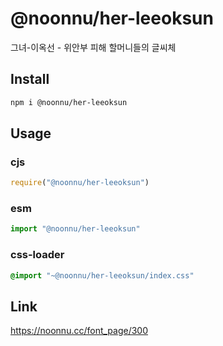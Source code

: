 # @noonnu/her-leeoksun
그녀-이옥선 - 위안부 피해 할머니들의 글씨체

## Install
```sh
npm i @noonnu/her-leeoksun
```
## Usage
### cjs
```js
require("@noonnu/her-leeoksun")
```
### esm
```js
import "@noonnu/her-leeoksun"
```
### css-loader
```css
@import "~@noonnu/her-leeoksun/index.css"
```

## Link
https://noonnu.cc/font_page/300